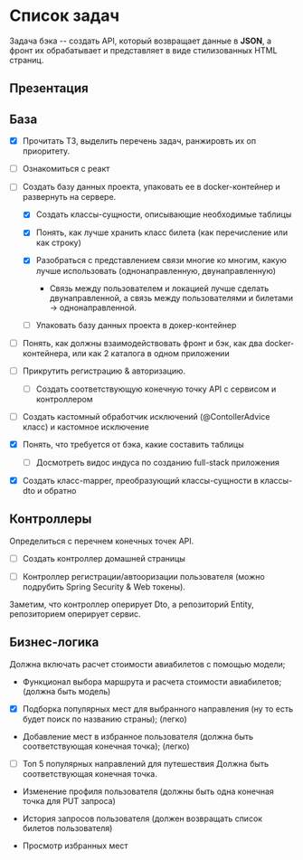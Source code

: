 # Список задач

Задача бэка -- создать API, который возвращает данные в **JSON**, а фронт их обрабатывает и представляет в виде стилизованных HTML страниц.

## Презентация



## База

- [X] Прочитать ТЗ, выделить перечень задач, ранжировть их оп приоритету.
- [ ] Ознакомиться с реакт

- [ ] Создать базу данных проекта, упаковать ее в docker-контейнер и развернуть на сервере.
  - [X]  Создать классы-сущности, описывающие необходимые таблицы 
    - [X] Понять, как лучше хранить класс билета (как перечисление или как строку)
    - [X] Разобраться с представлением связи многие ко многим, какую лучше использовать (однонаправленную, двунаправленную)
      - Связь между пользователем и локацией лучше сделать двунаправленной, а связь между пользователями и билетами -> однонаправленной.

  - [ ] Упаковать базу данных проекта в докер-контейнер

- [ ] Понять, как должны взаимодействовать фронт и бэк, как два docker-контейнера, или как 2 каталога в одном приложении

- [ ] Прикрутить регистрацию & авторизацию. 
  - [ ] Создать соответствующую конечную точку API с сервисом и контроллером

- [ ] Создать кастомный обработчик исключений (@ContollerAdvice класс) и кастомное исключение

- [X] Понять, что требуется от бэка, какие составить таблицы
  - [ ] Досмотреть видос индуса по созданию full-stack приложения

- [X] Создать класс-mapper, преобразующий классы-сущности в классы-dto и обратно

## Контроллеры

Определиться с перечнем конечных точек API.

- [ ] Создать контроллер домашней страницы

- [ ] Контроллер регистрации/автооризации пользователя (можно подрубить Spring Security & Web токены).

Заметим, что контроллер оперирует Dto, а репозиторий Entity, репозиторием оперирует сервис.

## Бизнес-логика

Должна включать расчет стоимости авиабилетов с помощью модели;

- Функционал выбора маршрута и расчета стоимости авиабилетов;
(должна быть модель)

- [X] Подборка популярных мест для выбранного направления (ну то есть будет поиск по названию страны);
(легко)

- Добавление мест в избранное пользователя (должна быть соответствующая конечная точка);
(легко)

- [ ] Топ 5 популярных направлений для путешествия
  Должна быть соответствующая конечная точка.

- Изменение профиля пользователя (должны быть одна конечная точка для PUT запроса)

- История запросов пользователя (должен возвращать список билетов пользователя)

- Просмотр избранных мест